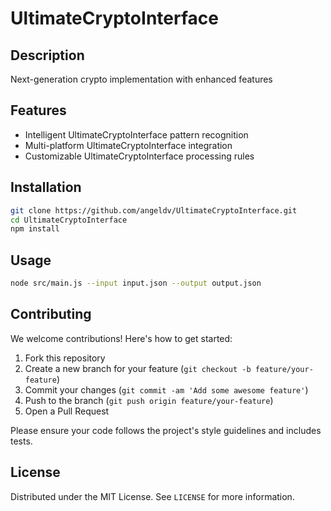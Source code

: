 # UltimateCryptoInterface

## Description

Next-generation crypto implementation with enhanced features

## Features

- Intelligent UltimateCryptoInterface pattern recognition
- Multi-platform UltimateCryptoInterface integration
- Customizable UltimateCryptoInterface processing rules
## Installation

```bash
git clone https://github.com/angeldv/UltimateCryptoInterface.git
cd UltimateCryptoInterface
npm install
```

## Usage

```bash
node src/main.js --input input.json --output output.json
```

## Contributing

We welcome contributions! Here's how to get started:

1. Fork this repository
2. Create a new branch for your feature (`git checkout -b feature/your-feature`)
3. Commit your changes (`git commit -am 'Add some awesome feature'`)
4. Push to the branch (`git push origin feature/your-feature`)
5. Open a Pull Request

Please ensure your code follows the project's style guidelines and includes tests.

## License

Distributed under the MIT License. See `LICENSE` for more information.
